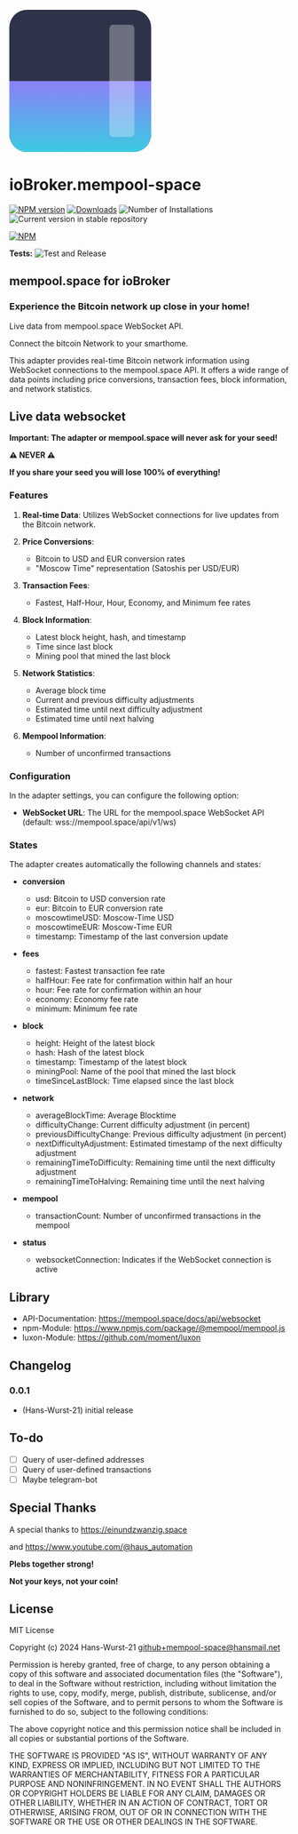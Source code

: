 <!--
    strg+k dann v
    Öffnet live Darstellung
-->

![Logo](admin/mempool-space.png)

# ioBroker.mempool-space

[![NPM version](https://img.shields.io/npm/v/iobroker.mempool-space.svg)](https://www.npmjs.com/package/iobroker.mempool-space)
[![Downloads](https://img.shields.io/npm/dm/iobroker.mempool-space.svg)](https://www.npmjs.com/package/iobroker.mempool-space)
![Number of Installations](https://iobroker.live/badges/mempool-space-installed.svg)
![Current version in stable repository](https://iobroker.live/badges/mempool-space-stable.svg)

[![NPM](https://nodei.co/npm/iobroker.mempool-space.png?downloads=true)](https://nodei.co/npm/iobroker.mempool-space/)

**Tests:** ![Test and Release](https://github.com/Hans-Wurst-21/ioBroker.mempool-space/workflows/Test%20and%20Release/badge.svg)

## mempool.space for ioBroker

### Experience the Bitcoin network up close in your home!

Live data from mempool.space WebSocket API.

Connect the bitcoin Network to your smarthome.

This adapter provides real-time Bitcoin network information using WebSocket connections to the mempool.space API. It offers a wide range of data points including price conversions, transaction fees, block information, and network statistics.

## Live data websocket

**Important: The adapter or mempool.space will never ask for your seed!**

**⚠️ NEVER ⚠️**

**If you share your seed you will lose 100% of everything!**

### Features

1. **Real-time Data**: Utilizes WebSocket connections for live updates from the Bitcoin network.

2. **Price Conversions**:

    - Bitcoin to USD and EUR conversion rates
    - "Moscow Time" representation (Satoshis per USD/EUR)

3. **Transaction Fees**:

    - Fastest, Half-Hour, Hour, Economy, and Minimum fee rates

4. **Block Information**:

    - Latest block height, hash, and timestamp
    - Time since last block
    - Mining pool that mined the last block

5. **Network Statistics**:

    - Average block time
    - Current and previous difficulty adjustments
    - Estimated time until next difficulty adjustment
    - Estimated time until next halving

6. **Mempool Information**:
    - Number of unconfirmed transactions

### Configuration

In the adapter settings, you can configure the following option:

-   **WebSocket URL**: The URL for the mempool.space WebSocket API (default: wss://mempool.space/api/v1/ws)

### States

The adapter creates automatically the following channels and states:

-   **conversion**

    -   usd: Bitcoin to USD conversion rate
    -   eur: Bitcoin to EUR conversion rate
    -   moscowtimeUSD: Moscow-Time USD
    -   moscowtimeEUR: Moscow-Time EUR
    -   timestamp: Timestamp of the last conversion update

-   **fees**

    -   fastest: Fastest transaction fee rate
    -   halfHour: Fee rate for confirmation within half an hour
    -   hour: Fee rate for confirmation within an hour
    -   economy: Economy fee rate
    -   minimum: Minimum fee rate

-   **block**

    -   height: Height of the latest block
    -   hash: Hash of the latest block
    -   timestamp: Timestamp of the latest block
    -   miningPool: Name of the pool that mined the last block
    -   timeSinceLastBlock: Time elapsed since the last block

-   **network**

    -   averageBlockTime: Average Blocktime
    -   difficultyChange: Current difficulty adjustment (in percent)
    -   previousDifficultyChange: Previous difficulty adjustment (in percent)
    -   nextDifficultyAdjustment: Estimated timestamp of the next difficulty adjustment
    -   remainingTimeToDifficulty: Remaining time until the next difficulty adjustment
    -   remainingTimeToHalving: Remaining time until the next halving

-   **mempool**

    -   transactionCount: Number of unconfirmed transactions in the mempool

-   **status**
    -   websocketConnection: Indicates if the WebSocket connection is active

## Library

-   API-Documentation: https://mempool.space/docs/api/websocket
-   npm-Module: https://www.npmjs.com/package/@mempool/mempool.js
-   luxon-Module: https://github.com/moment/luxon

## Changelog

### 0.0.1

-   (Hans-Wurst-21) initial release

## To-do

-   [ ] Query of user-defined addresses
-   [ ] Query of user-defined transactions
-   [ ] Maybe telegram-bot

## Special Thanks

A special thanks to https://einundzwanzig.space

and https://www.youtube.com/@haus_automation

**Plebs together strong!**

**Not your keys, not your coin!**

## License

MIT License

Copyright (c) 2024 Hans-Wurst-21 <github+mempool-space@hansmail.net>

Permission is hereby granted, free of charge, to any person obtaining a copy
of this software and associated documentation files (the "Software"), to deal
in the Software without restriction, including without limitation the rights
to use, copy, modify, merge, publish, distribute, sublicense, and/or sell
copies of the Software, and to permit persons to whom the Software is
furnished to do so, subject to the following conditions:

The above copyright notice and this permission notice shall be included in all
copies or substantial portions of the Software.

THE SOFTWARE IS PROVIDED "AS IS", WITHOUT WARRANTY OF ANY KIND, EXPRESS OR
IMPLIED, INCLUDING BUT NOT LIMITED TO THE WARRANTIES OF MERCHANTABILITY,
FITNESS FOR A PARTICULAR PURPOSE AND NONINFRINGEMENT. IN NO EVENT SHALL THE
AUTHORS OR COPYRIGHT HOLDERS BE LIABLE FOR ANY CLAIM, DAMAGES OR OTHER
LIABILITY, WHETHER IN AN ACTION OF CONTRACT, TORT OR OTHERWISE, ARISING FROM,
OUT OF OR IN CONNECTION WITH THE SOFTWARE OR THE USE OR OTHER DEALINGS IN THE
SOFTWARE.
